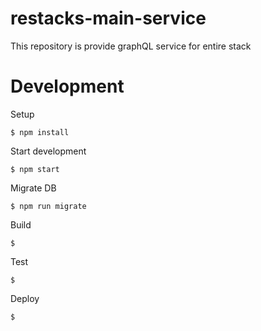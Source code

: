 # restacks-main-service
This repository is provide graphQL service for entire stack

# Development

Setup
```
$ npm install
```

Start development
```
$ npm start
```

Migrate DB
```
$ npm run migrate
```

Build
```
$ 
```

Test
```
$ 
```

Deploy
```
$ 
```

